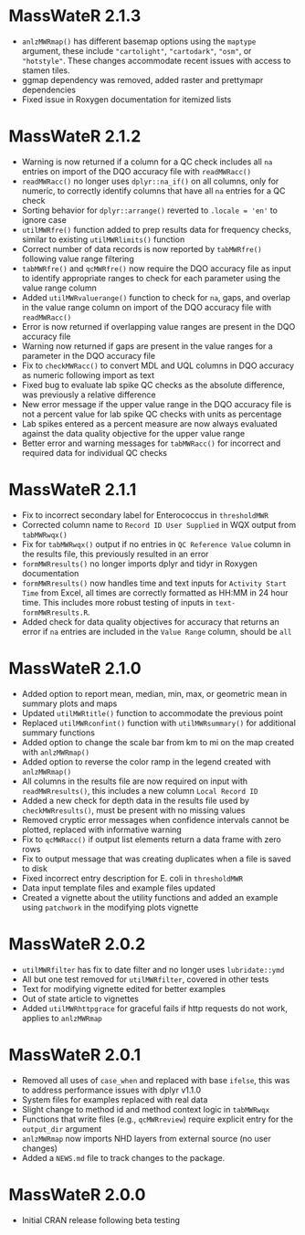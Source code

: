 # MassWateR 2.1.3

* `anlzMWRmap()` has different basemap options using the `maptype` argument, these include `"cartolight"`, `"cartodark"`, `"osm"`, or `"hotstyle"`. These changes accommodate recent issues with access to stamen tiles.
* ggmap dependency was removed, added raster and prettymapr dependencies
* Fixed issue in Roxygen documentation for itemized lists

# MassWateR 2.1.2

* Warning is now returned if a column for a QC check includes all `na` entries on import of the DQO accuracy file with `readMWRacc()`
* `readMWRacc()` no longer uses `dplyr::na_if()` on all columns, only for numeric, to correctly identify columns that have all `na` entries for a QC check
* Sorting behavior for `dplyr::arrange()` reverted to `.locale = 'en'` to ignore case
* `utilMWRfre()` function added to prep results data for frequency checks, similar to existing `utilMWRlimits()` function
* Correct number of data records is now reported by `tabMWRfre()` following value range filtering
* `tabMWRfre()` and `qcMWRfre()` now require the DQO accuracy file as input to identify appropriate ranges to check for each parameter using the value range column
* Added `utilMWRvaluerange()` function to check for `na`, gaps, and overlap in the value range column on import of the DQO accuracy file with `readMWRacc()`
* Error is now returned if overlapping value ranges are present in the DQO accuracy file
* Warning now returned if gaps are present in the value ranges for a parameter in the DQO accuracy file
* Fix to `checkMWRacc()` to convert MDL and UQL columns in DQO accuracy as numeric following import as text
* Fixed bug to evaluate lab spike QC checks as the absolute difference, was previously a relative difference
* New error message if the upper value range in the DQO accuracy file is not a percent value for lab spike QC checks with units as percentage
* Lab spikes entered as a percent measure are now always evaluated against the data quality objective for the upper value range
* Better error and warning messages for `tabMWRacc()` for incorrect and required data for individual QC checks

# MassWateR 2.1.1

* Fix to incorrect secondary label for Enterococcus in `thresholdMWR`
* Corrected column name to `Record ID User Supplied` in WQX output from `tabMWRwqx()`
* Fix for `tabMWRwqx()` output if no entries in `QC Reference Value` column in the results file, this previously resulted in an error
* `formMWRresults()` no longer imports dplyr and tidyr in Roxygen documentation
* `formMWRresults()` now handles time and text inputs for `Activity Start Time` from Excel, all times are correctly formatted as HH:MM in 24 hour time.  This includes more robust testing of inputs in `text-formMWRresults.R`.
* Added check for data quality objectives for accuracy that returns an error if `na` entries are included in the `Value Range` column, should be `all`

# MassWateR 2.1.0

* Added option to report mean, median, min, max, or geometric mean in summary plots and maps
* Updated `utilMWRtitle()` function to accommodate the previous point
* Replaced `utilMWRconfint()` function with `utilMWRsummary()` for additional summary functions
* Added option to change the scale bar from km to mi on the map created with `anlzMWRmap()`
* Added option to reverse the color ramp in the legend created with `anlzMWRmap()`
* All columns in the results file are now required on input with `readMWRresults()`, this includes a new column `Local Record ID`
* Added a new check for depth data in the results file used by `checkMWRresults()`, must be present with no missing values
* Removed cryptic error messages when confidence intervals cannot be plotted, replaced with informative warning
* Fix to `qcMWRacc()` if output list elements return a data frame with zero rows
* Fix to output message that was creating duplicates when a file is saved to disk
* Fixed incorrect entry description for E. coli in `thresholdMWR`
* Data input template files and example files updated
* Created a vignette about the utility functions and added an example using `patchwork` in the modifying plots vignette

# MassWateR 2.0.2

* `utilMWRfilter` has fix to date filter and no longer uses `lubridate::ymd`
* All but one test removed for `utilMWRfilter`, covered in other tests
* Text for modifying vignette edited for better examples
* Out of state article to vignettes
* Added `utilMWRhttpgrace` for graceful fails if http requests do not work, applies to `anlzMWRmap`

# MassWateR 2.0.1

* Removed all uses of `case_when` and replaced with base `ifelse`, this was to address performance issues with dplyr v1.1.0
* System files for examples replaced with real data
* Slight change to method id and method context logic in `tabMWRwqx`
* Functions that write files (e.g., `qcMWRreview`) require explicit entry for the `output_dir` argument
* `anlzMWRmap` now imports NHD layers from external source (no user changes)
* Added a `NEWS.md` file to track changes to the package.

# MassWateR 2.0.0

* Initial CRAN release following beta testing
